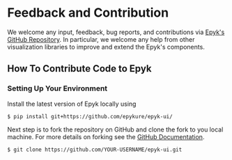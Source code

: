 # Feedback and Contribution

We welcome any input, feedback, bug reports, and contributions via [Epyk's
GitHub Repository](https://github.com/epykure/epyk-ui/). In particular, we
welcome any help from other visualization libraries to improve and extend the
Epyk's components. 

## How To Contribute Code to Epyk

### Setting Up Your Environment

Install the latest version of Epyk locally using 

```
$ pip install git+https://github.com/epykure/epyk-ui/
```

Next step is to fork the repository on GitHub and clone the fork to you local
machine. For more details on forking see the [GitHub
Documentation](https://help.github.com/en/articles/fork-a-repo).

```
$ git clone https://github.com/YOUR-USERNAME/epyk-ui.git
```